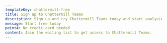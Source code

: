 ```yaml
---
templateKey: chattermill-free
title: Sign up to Chattermill Teams
description: Sign up and try Chattermill Teams today and start analysing customer feedback at scale.
message: Start free today
point4: No credit card needed
content: Join the waiting list to get access to Chattermill Teams.
---
```

